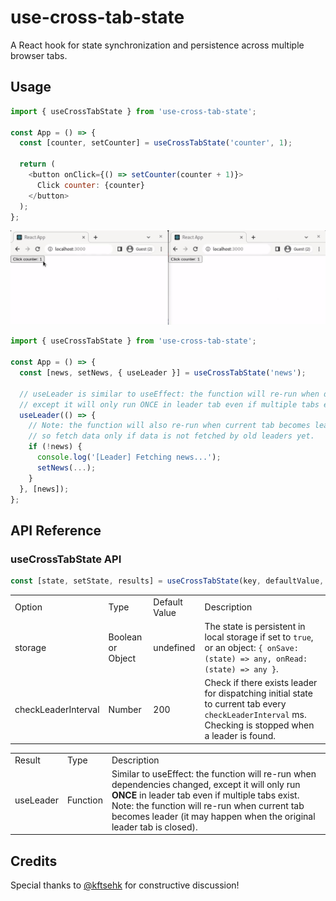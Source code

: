# use-cross-tab-state

A React hook for state synchronization and persistence across multiple browser tabs.

## Usage

```javascript
import { useCrossTabState } from 'use-cross-tab-state';

const App = () => {
  const [counter, setCounter] = useCrossTabState('counter', 1);

  return (
    <button onClick={() => setCounter(counter + 1)}>
      Click counter: {counter}
    </button>
  );
};
```

![Counter](imgs/counter.gif)

```javascript
import { useCrossTabState } from 'use-cross-tab-state';

const App = () => {
  const [news, setNews, { useLeader }] = useCrossTabState('news');

  // useLeader is similar to useEffect: the function will re-run when dependencies changed,
  // except it will only run ONCE in leader tab even if multiple tabs exist.
  useLeader(() => {
    // Note: the function will also re-run when current tab becomes leader,
    // so fetch data only if data is not fetched by old leaders yet.
    if (!news) {
      console.log('[Leader] Fetching news...');
      setNews(...);
    }
  }, [news]);
};
```

## API Reference

### useCrossTabState API

```javascript
const [state, setState, results] = useCrossTabState(key, defaultValue, options);
```

<table>
  <tr>
    <td> Option </td>
    <td> Type </td>
    <td> Default Value </td>
    <td> Description </td>
  </tr>
  <tr>
    <td> storage </td>
    <td> Boolean or Object </td>
    <td> undefined </td>
    <td> 
      The state is persistent in local storage if set to <code>true</code>, or an object: <code>{ onSave: (state) => any, onRead: (state) => any }</code>.
    </td>
  </tr>
  <tr>
    <td> checkLeaderInterval </td>
    <td> Number </td>
    <td> 200 </td>
    <td>
      Check if there exists leader for dispatching initial state to current tab every <code>checkLeaderInterval</code> ms. Checking is stopped when a leader is found.
    </td>
  </tr>
</table>

<table>
  <tr>
    <td> Result </td>
    <td> Type </td>
    <td> Description </td>
  </tr>
  <tr>
    <td> useLeader </td>
    <td> Function </td>
    <td>
      Similar to useEffect: the function will re-run when dependencies changed, except it will only run <b>ONCE</b> in leader tab even if multiple tabs exist.
      <br />
      Note: the function will re-run when current tab becomes leader (it may happen when the original leader tab is closed).
    </td>
  </tr>
</table>

## Credits

Special thanks to [@kftsehk](https://github.com/kftsehk) for constructive discussion!
